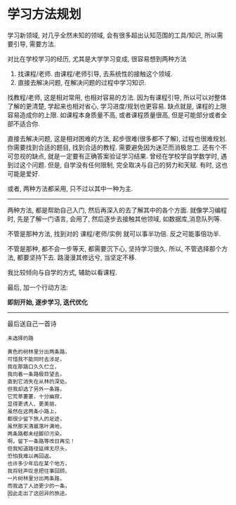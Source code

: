# 学习方法规划

学习新领域, 对几乎全然未知的领域, 会有很多超出认知范围的工具/知识, 所以需要引导, 需要方法.

对比在学校学习的经历, 尤其是大学学习变成, 很容易想到两种方法
1. 找课程/老师. 由课程/老师引导, 去系统性的接触这个领域.
2. 直接去解决问题, 在解决问题的过程中学习知识.

找教程/老师, 这是相对常用, 也相对容易的方法. 因为有课程引导, 所以可以对整体了解的更清楚, 
学起来也相对省心, 学习进度/规划也更容易. 缺点就是, 课程的上限容易造成你的上限. 
如课程本身质量不高, 或者课程质量很高, 但是可能部分或者全部不适合你.

直接去解决问题, 这是相对困难的方法, 起步很难(很多都不了解), 过程也很难规划. 
你需要找到合适的题目, 找到合适的教程. 需要避免因为迷茫而消极怠工.
还有个不可忽视的缺点, 就是一定要有正确答案验证学习结果. 曾经在学校学自学数学时, 遇到过这个问题.
但是, 自学没有任何限制, 完全取决与自己的努力和天赋. 有时, 这也可能是爱好.

或者, 两种方法都采用, 只不过以其中一种为主.

---
两种方法, 都是帮助自己入门, 然后再深入的去了解其中的各个方面. 
就像学习编程时, 先是了解一门语言, 会用了, 然后逐步去接触其他领域, 如数据库,消息队列等.

不管是那种方法, 找到对的 课程/老师/实例 就可以事半功倍. 反之可能事倍功半.

不管是那种, 都不会一步等天, 都需要沉下心, 坚持学习很久. 
所以, 不管选择那个方法, 都要坚持下去. 路漫漫其修远兮, 当坚定不移.

我比较倾向与自学的方式, 辅助以看课程.

最后, 加一个行动方法:

**即刻开始, 逐步学习, 迭代优化**

---
最后送自己一首诗

````
未选择的路

黄色的树林里分出两条路，
可惜我不能同时去涉足，
我在那路口久久伫立，
我向着一条路极目望去，
直到它消失在从林的深处。
但我却选了另外一条路，
它荒草萋萋，十分幽寂，
显得更诱人、更美丽，
虽然在这两条小路上，
都很少留下旅人的足迹，
虽然那天清晨落叶满地，
两条路都未经脚印污染。
啊，留下一条路等改日再见！
但我知道路径延绵无尽头，
恐怕我难以再回返。
也许多少年后在某个地方，
我将轻声叹息把往事回顾，
一片树林里分出两条路，
而我选了人迹更少的一条，
因此走出了这迥异的旅途。
`

